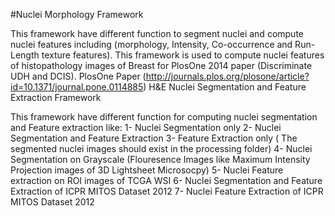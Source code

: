 #Nuclei Morphology Framework

This framework have different function to segment nuclei and compute nuclei features including (morphology, Intensity, Co-occurrence and Run-Length texture features). This framework is used to compute nuclei features of histopathology images of Breast for PlosOne 2014 paper (Discriminate UDH and DCIS). 
PlosOne Paper (http://journals.plos.org/plosone/article?id=10.1371/journal.pone.0114885)
H&E Nuclei Segmentation and Feature Extraction Framework

This framework have different function for computing nuclei segmentation and Feature extraction like:
1- Nuclei Segmentation only
2- Nuclei Segmentation and Feature Extraction 
3- Feature Extraction only ( The segmented nuclei images should exist in the processing folder)
4- Nuclei Segmentation on Grayscale (Flouresence Images like Maximum Intensity Projection images of 3D Lightsheet Microsocpy)
5- Nuclei Feature extraction on ROI images of TCGA WSI
6- Nuclei Segmentation and Feature Extraction of ICPR MITOS Dataset 2012
7- Nuclei Feature Extraction of ICPR MITOS Dataset 2012


